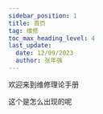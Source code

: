 ```yaml
---
sidebar_position: 1
title: 首页
tag: 维修
toc_max_heading_level: 4
last_update:
  date: 12/09/2023
  author: 张年强
---
```


欢迎来到维修理论手册

这个是怎么出现的呢
